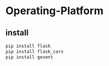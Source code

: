 # Operating-Platform

## install

```sh
pip install flask
pip install flask_cors
pip install gevent
```
